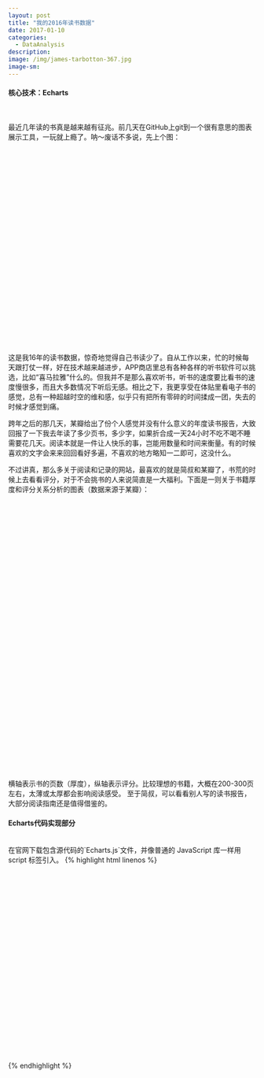 ```yaml
---
layout: post
title: "我的2016年读书数据"
date: 2017-01-10
categories:
  - DataAnalysis
description:
image: /img/james-tarbotton-367.jpg
image-sm:
---
```

<h4>核心技术：Echarts</h4><br/>

最近几年读的书真是越来越有征兆。前几天在GitHub上git到一个很有意思的图表展示工具，一玩就上瘾了。呐～废话不多说，先上个图：

<html>
<head>
    <meta charset="utf-8">
    <title>ECharts</title>
    <!-- 引入 echarts.js -->
    <script src="/assets/js/echarts.js"></script>
</head>
<body>
    <!-- 为ECharts准备一个具备大小（宽高）的Dom -->
    <div id="main" style="width: 750px;height:400px;"></div>
    <script type="text/javascript">
        // 基于准备好的dom，初始化echarts实例
        var myChart = echarts.init(document.getElementById('main'));

        // 指定图表的配置项和数据
        var xData = function() {
    var data = ["Jan","Feb","Mar","Apr","May","Jun","Jul","Aug","Sep","Oct","Nov","Dec"];
    for (var i = 1; i < 13; i++) {
        //data.push(i + "月份");
        data.push(data[i]);
    }
    return data;
}();

option = {
    backgroundColor: "#FAFAFA",
    "title": {
        "text": "2016 Reading Records",
        "subtext": "BY Zhendi Huang",
       x: "6%",

        textStyle: {
            color: '#010D13',
            fontSize: '22',
        },
        subtextStyle: {
            color: '#90979c',
            fontSize: '16',

        },
    },
    "tooltip": {
        "trigger": "axis",
        "axisPointer": {
            "type": "shadow",
            textStyle: {
                color: "#000000"
            }

        },
    },
    "grid": {
        "borderWidth":0,
        "top": 210,
        "bottom": 90,
        textStyle: {
            color: "#fff"
        }
    },
    "legend": {
        x: '70%',
        top: '11%',
        textStyle: {
            color: '#90979c',
        },
        "data": ['Personal Development', 'Professional', '平均']
    },


    "calculable": true,
    "xAxis": [{
        "type": "category",
        "axisLine": {
            lineStyle: {
                color: '#90979c'
            }
        },
        "splitLine": {
            "show": false
        },
        "axisTick": {
            "show": false
        },
        "splitArea": {
            "show": false
        },
        "axisLabel": {
            "interval": 0,

        },
        "data": xData,
    }],
    "yAxis": [{
        "type": "value",
        "splitLine": {
            "show": false
        },
        "axisLine": {
            lineStyle: {
                color: '#90979c'
            }
        },
        "axisTick": {
            "show": false
        },
        "axisLabel": {
            "interval": 0,

        },
        "splitArea": {
            "show": false
        },

    }],
    "dataZoom": [{
        "show": true,
        "height": 30,
        "xAxisIndex": [
            0
        ],
        bottom: 30,
        "start": 10,
        "end": 80,
        handleIcon: 'path://M306.1,413c0,2.2-1.8,4-4,4h-59.8c-2.2,0-4-1.8-4-4V200.8c0-2.2,1.8-4,4-4h59.8c2.2,0,4,1.8,4,4V413z',
        handleSize: '100%',
        handleStyle: {
            color: "#d3dee5",

        },
        textStyle: {
            color: "#90979c"
        },
        borderColor: "#90979c"


    }, {
        "type": "inside",
        "show": true,
        "height": 15,
        "start": 1,
        "end": 35
    }],
    "series": [{
            "name": "Personal Development",
            "type": "bar",
            "stack": "总量",
            "barMaxWidth": 35,
            "barGap": "10%",
            "itemStyle": {
                "normal": {
                    "color": "#1C688E",
                    "label": {
                        "show": true,
                        "textStyle": {
                            "color": "#FFFFFF"
                        },
                        "position": "insideTop",
                        formatter: function(p) {
                            return p.value > 0 ? (p.value) : '';
                        }
                    }
                }
            },
            "data": [
                4,
                3,
                3,
                2,
                3,
                1,
                5,
                3,
                2,
                2,
                2,
                3
            ],
        },

        {
            "name": "Professional",
            "type": "bar",
            "stack": "总量",
            "itemStyle": {
                "normal": {
                    "color": "#A0CCE2",
                    "barBorderRadius": 0,
                    "label": {
                        "show": true,
                        "textStyle": {
                            "color": "#90979c"
                        },
                        "position": "top",
                        formatter: function(p) {
                            return p.value > 0 ? (p.value) : '';
                        }
                    }
                }
            },
            "data": [
                2,
                3,
                1,
                1,
                2,
                1,
                2,
                3,
                4,
                3,
                2,
                0
            ]
        }, {
            "name": "Amount",
            "type": "line",
            "stack": "总量",
            symbolSize: 10,
            symbol: 'circle',
            "itemStyle": {
                "normal": {
                    "color": "#1C688E",
                    "barBorderRadius": 0,
                    "label": {
                        "show": true,
                        "position": "top",
                        formatter: function(p) {
                            return p.value > 0 ? (p.value) : '';
                        }
                    }
                }
            },
            "data": [
                6,
                6,
                4,
                3,
                5,
                2,
                7,
                5,
                6,
                5,
                4,
                3
            ]
        },
    ]
}
        // 使用刚指定的配置项和数据显示图表。
        myChart.setOption(option);
    </script>
</body>
</html>

这是我16年的读书数据，惊奇地觉得自己书读少了。自从工作以来，忙的时候每天跟打仗一样，好在技术越来越进步，APP商店里总有各种各样的听书软件可以挑选，比如“喜马拉雅”什么的。但我并不是那么喜欢听书，听书的速度要比看书的速度慢很多，而且大多数情况下听后无感。相比之下，我更享受在体贴里看电子书的感觉，总有一种超越时空的维和感，似乎只有把所有零碎的时间揉成一团，失去的时候才感觉到痛。

跨年之后的那几天，某瓣给出了份个人感觉并没有什么意义的年度读书报告，大致回报了一下我去年读了多少页书，多少字，如果折合成一天24小时不吃不喝不睡需要花几天。阅读本就是一件让人快乐的事，岂能用数量和时间来衡量。有的时候喜欢的文字会来来回回看好多遍，不喜欢的地方略知一二即可，这没什么。

不过讲真，那么多关于阅读和记录的网站，最喜欢的就是简叔和某瓣了，书荒的时候上去看看评分，对于不会挑书的人来说简直是一大福利。下面是一则关于书籍厚度和评分关系分析的图表（数据来源于某瓣）：

<html>
<head>
    <meta charset="utf-8">
    <title>ECharts</title>
    <!-- 引入 echarts.js -->
    <script src="echarts.min.js"></script>
</head>
<body>
    <!-- 为ECharts准备一个具备大小（宽高）的Dom -->
    <div id="Second" style="width: 750px;height:550px;"></div>
    <script type="text/javascript">
        // 基于准备好的dom，初始化echarts实例
        var mySecondChart = echarts.init(document.getElementById('Second'));
       // 指定图表的配置项和数据
       var data = [
     [
         [126, 0],
         [152, 7.5],
         [216, 7.6],
         [354, 7.2],
         [232, 7.8],
         [100, 0],
         [120, 8.8],
         [414, 8.4],
         [364, 7],
         [196, 8.3],
         [147, 8.7],
         [225, 7.9],
         [261, 7.6],
         [226, 7]
     ],
     [
         [271, 8.5],
         [307, 0],
         [256, 8.5],
         [323, 7.6],
         [375, 8],
         [299, 6.9],
         [352, 7.7],
         [261, 9],
         [128, 6.5],
         [185, 7.8],
         [183, 8.2],
         [264, 8.1],
         [348, 6.9],
         [166, 7.6],
         [221, 7.3],
         [350, 8],
         [292, 7.6],
         [223, 7],
         [108, 6.6],
         [144, 6.9],
         [380, 8.8],
         [458, 6.8],
         [324, 6.7],
         [247, 8]
     ],
     [
         [398, 8.1],
         [166, 0],
         [268, 8.5],
         [248, 9],
         [244, 7.6],
         [135, 7.5],
         [277, 7.6],
         [264, 8.4],
         [314, 8.5],
         [244, 7.9],
         [337, 8.6],
         [244, 6.5],
         [474, 8.3],
         [407, 6.7],
         [125, 7.6],
         [167, 7.2],
         [126, 8],
         [304, 7.2],
         [123, 8.5],
         [316, 7.7],
         [298, 8.6],
         [157, 8.4],
         [661, 0],
         [184, 7.7],
         [281, 8.6],
         [192, 6.8],
         [310, 6.8],
         [153, 7.5],
         [276, 7.3],
         [355, 8.4],
         [158, 7.3],
         [338, 8.5],
         [272, 8.6],
         [363, 0],
         [345, 8.9],
         [299, 8.7],
         [224, 7],
         [68, 0],
         [356, 9.3],
         [432, 7.2],
         [192, 7.5],
         [123, 7.5],
         [149, 0],
         [218, 0],
         [416, 7.6],
         [148, 7.7],
         [250, 8.7],
         [126, 7.8],
         [264, 6.8],
         [424, 8.8],
         [248, 8.2],
         [288, 9],
         [154, 7.5],
         [165, 6.9],
         [272, 8.1],
         [784, 6.9],
         [86, 0],
         [93, 7.1],
         [186, 4.9],
         [206, 9],
         [159, 8.2],
         [180, 8.2],
         [128, 8.4],
         [127, 8.9],
         [159, 7.5],
         [132, 7.6],
         [234, 7.4],
         [96, 8.7],
         [262, 7.5],
         [147, 8.5],
         [328, 7],
         [80, 8.9],
         [320, 7.6],
         [195, 8.4],
         [264, 7.2],
         [301, 0],
         [320, 0],
         [590, 7.8],
         [830, 0],
         [249, 0],
         [256, 7.3],
         [186, 8.7],
         [768, 0],
         [460, 7.9],
         [270, 7.1],
         [296, 7.6],
         [354, 8.2]
     ],
     [
         [208, 8],
         [276, 8.3],
         [180, 8.1],
         [208, 5.9],
         [272, 8.1],
         [228, 8.9],
         [309, 8.5],
         [311, 0],
         [368, 8.6],
         [155, 8.1],
         [338, 9],
         [248, 7.3],
         [272, 9.6],
         [334, 8],
         [372, 7.2],
         [215, 8],
         [200, 8.9],
         [244, 7.9],
         [130, 8.9],
         [440, 9.3],
         [162, 0],
         [296, 0],
         [145, 8.1],
         [256, 8.3],
         [245, 9],
         [232, 7.7],
         [260, 8.7],
         [251, 8.1],
         [658, 8.7],
         [302, 8.8],
         [284, 8.6],
         [168, 8.4],
         [132, 8.4],
         [387, 8.9],
         [170, 9.1],
         [180, 0],
         [180, 7.8],
         [223, 7.9],
         [200, 8.1],
         [155, 9.1],
         [456, 7.2],
         [144, 8.8],
         [225, 8.4],
         [192, 7.8],
         [329, 7.8],
         [242, 7.5],
         [452, 8],
         [479, 8.9],
         [143, 8.2],
         [467, 9.1],
         [320, 8.9],
         [300, 8],
         [229, 7.9],
         [265, 8.2],
         [159, 7.5],
         [291, 8.6],
         [260, 7.7],
         [190, 7.6],
         [160, 8.3],
         [279, 0],
         [368, 8.9],
         [399, 9],
         [360, 8.6],
         [284, 8.5],
         [334, 7.3],
         [83, 0],
         [244, 8.3],
         [248, 8],
         [384, 8.3],
         [272, 8.1],
         [243, 7.6],
         [208, 6.7],
         [160, 7.5],
         [152, 9],
         [392, 8.3],
         [264, 8.2],
         [320, 7.2],
         [258, 9.3],
         [83, 9.2],
         [258, 8.3],
         [493, 9],
         [252, 7.4],
         [98, 9.2],
         [252, 8.4],
         [223, 7],
         [280, 7.7],
         [205, 8.2],
         [191, 8.2],
         [1516, 0],
         [403, 8],
         [260, 7.9],
         [135, 0],
         [174, 8.6],
         [160, 7.6],
         [268, 8],
         [376, 8.5],
         [141, 8.6],
         [136, 8.4],
         [128, 8.4],
         [139, 7.3],
         [144, 8.9],
         [208, 8.3],
         [152, 8.6],
         [122, 7.2],
         [246, 8.2],
         [153, 9.3],
         [244, 8],
         [358, 8],
         [344, 7.6],
         [194, 9],
         [235, 7.7],
         [236, 8],
         [325, 8],
         [392, 8.4],
         [613, 8.3],
         [400, 9.2],
         [291, 8],
         [345, 8.9],
         [291, 9.2],
         [378, 8.5],
         [304, 8.3],
         [364, 8.4],
         [264, 7.9],
         [620, 8.3],
         [469, 9.1],
         [154, 7.3],
         [181, 5.8],
         [309, 7.7],
         [448, 9],
         [317, 9.1],
         [328, 8.8],
         [352, 8.9],
         [525, 9],
         [336, 7.8],
         [547, 7.4],
         [400, 7.2],
         [637, 9.2]
     ],
     [
         [214, 9],
         [279, 8.3],
         [198, 8.7],
         [350, 7.4],
         [288, 9],
         [20, 8.1],
         [344, 8.2],
         [264, 9],
         [227, 8],
         [256, 9],
         [346, 8.8],
         [256, 8.2],
         [296, 8.9],
         [310, 7.2],
         [160, 8.7],
         [344, 8.6],
         [330, 8.2],
         [316, 8.7],
         [276, 8],
         [325, 8.6],
         [347, 8.6],
         [38, 8],
         [288, 8.2],
         [479, 0],
         [133, 8.3],
         [252, 8.9],
         [439, 8.8],
         [201, 9.1],
         [954, 8.9],
         [255, 8.5],
         [600, 9.3],
         [346, 7.6],
         [200, 8.7],
         [185, 9.1],
         [302, 8.8],
         [300, 8.1],
         [251, 8.9],
         [255, 8],
         [188, 8.6],
         [359, 8.9],
         [232, 8.8],
         [384, 9.1],
         [317, 8.6],
         [328, 8.1],
         [609, 9.5],
         [902, 8.2],
         [611, 8.5],
         [352, 8.4],
         [549, 0],
         [1606, 9.5],
         [968, 8],
         [320, 8.4],
         [535, 8.5],
         [120, 7.9],
         [118, 0],
         [272, 7.9],
         [554, 8.5],
         [117, 7.9],
         [379, 7.9],
         [324, 7.6],
         [351, 8.8],
         [293, 0],
         [160, 7.6],
         [313, 7.9],
         [377, 7.1],
         [976, 9.3],
         [944, 9.3],
         [319, 9.4],
         [361, 6.7],
         [457, 0],
         [201, 8.6],
         [778, 9.1],
         [263, 5.9],
         [362, 8.8],
         [792, 8],
         [279, 8.1],
         [210, 8.6],
         [177, 7.6]
     ]
 ]

 var nameNum = ['一', '二', '三', '四', '五'];
 var series = data.map(function(d, i) {
     return {
         data: d,
         type: 'scatter',
         name: nameNum[i] + '星',
         itemStyle: {
             normal: {
                 opacity: 0.3 + i * 0.2
             },
             emphasis: {
                 borderColor: '#D0648A',
                 borderWidth: 2,
                 opacity: 0.75
             }
         },
         symbolSize: (5 - i) * 5 + 2,
         markLine: {
             data: [{
                 type: 'average',
                 valueIndex: 1
             }, {
                 type: 'average',
                 valueIndex: 0
             }]
         }
     }
 });

 option = {
     title: {
         text: '书的页数与评分的关系'
     },
     color: ['#90979c', '#848484', '#A0CCE2','#1C688E','#F7819F'],
     xAxis: {
         max: 1000,
         min: 0,
         name: '页数',
         axisLine: {
             lineStyle: {
                 color: '#90979c'
             }
         }
     },
     yAxis: {
         max: 10,
         min: 0,
         name: '豆瓣平均分',
         axisLine: {
             lineStyle: {
                 color: '#90979c'
             }
         }
     },
     grid: {
         left: 80,
         right: 40,
         bottom: 100
     },
     dataZoom: [{
         bottom: 40,
         fillerColor: '#90979c',
         borderColor: '#90979c',
         "start": 0,
         "end": 70,
         handleStyle: {
             color: '#d3dee5'
         }
     }, {
         left: 20,
         yAxisIndex: 0,
         fillerColor: '#90979c',
         borderColor: '#90979c',
         "start": 10,
         "end": 100,
         handleStyle: {
             color: '#d3dee5'
         }
     }],
     series: series,
     legend: {
         left: 'center',
         top: 'bottom',
         data: ['一星', '二星', '三星', '四星', '五星']
     }
 };
       // 使用刚指定的配置项和数据显示图表。
        mySecondChart.setOption(option);
    </script>
</body>
</html>

横轴表示书的页数（厚度），纵轴表示评分。比较理想的书籍，大概在200-300页左右，太薄或太厚都会影响阅读感受。
至于简叔，可以看看别人写的读书报告，大部分阅读指南还是值得借鉴的。<br/>

<h4>Echarts代码实现部分</h4><br/>
在官网下载包含源代码的`Echarts.js`文件，并像普通的 JavaScript 库一样用 script 标签引入。
{% highlight html linenos %}
<!DOCTYPE html>
<html>
<head>
    <meta charset="utf-8">
    <title>ECharts</title>
    <!-- 引入 echarts.js -->
    <script src="echarts.min.js"></script>
</head>
<body>
    <!-- 为ECharts准备一个具备大小（宽高）的Dom -->
    <div id="main" style="width: 600px;height:400px;"></div>
    <script type="text/javascript">
        // 基于准备好的dom，初始化echarts实例
        var myChart = echarts.init(document.getElementById('main'));
       // 指定图表的配置项和数据
       // 使用刚指定的配置项和数据显示图表。
        myChart.setOption(option);
    </script>
</body>
</html>
{% endhighlight %}
